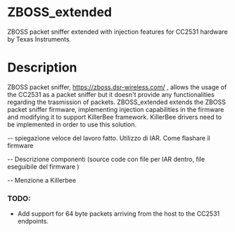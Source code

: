 # ZBOSS_extended
ZBOSS packet sniffer extended with injection features for CC2531 hardware by Texas Instruments.

# Description

ZBOSS packet sniffer, https://zboss.dsr-wireless.com/ , allows the usage of the CC2531 as a packet sniffer but it doesn't provide any functionalities regarding the trasmission of packets. ZBOSS_extended extends the ZBOSS packet sniffer firmware, implementing injection capabilities in the firmware and modifying it to support KillerBee framework. KillerBee drivers need to be implemented in order to use this solution.

-- spiegazione veloce del lavoro fatto. Utilizzo di IAR. Come flashare il firmware

-- Descrizione componenti (source code con file per IAR dentro, file eseguibile del firmware )

-- Menzione a Killerbee

### TODO:
- Add support for 64 byte packets arriving from the host to the CC2531 endpoints.

    
